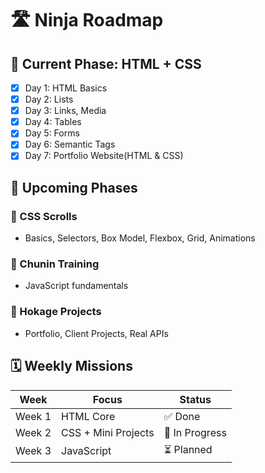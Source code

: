 # 🛣️ Ninja Roadmap

## 🔰 Current Phase: HTML + CSS

- [x] Day 1: HTML Basics
- [x] Day 2: Lists
- [x] Day 3: Links, Media
- [x] Day 4: Tables
- [x] Day 5: Forms
- [x] Day 6: Semantic Tags
- [x] Day 7: Portfolio Website(HTML & CSS)

## 🎯 Upcoming Phases

### 🔸 CSS Scrolls
- Basics, Selectors, Box Model, Flexbox, Grid, Animations

### 🔸 Chunin Training
- JavaScript fundamentals

### 🔸 Hokage Projects
- Portfolio, Client Projects, Real APIs

## 🗓️ Weekly Missions
| Week | Focus | Status |
|------|-------|--------|
| Week 1 | HTML Core | ✅ Done |
| Week 2 | CSS + Mini Projects | 🔄 In Progress |
| Week 3 | JavaScript | ⏳ Planned |
